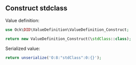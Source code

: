 ## Construct stdclass

Value definition:

```php
use Ock\DID\ValueDefinition\ValueDefinition_Construct;

return new ValueDefinition_Construct(\stdClass::class); 
```

Serialized value:

```php
return unserialize('O:8:"stdClass":0:{}');
```
